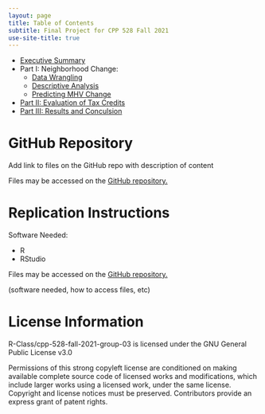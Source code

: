 ```yaml
---
layout: page
title: Table of Contents
subtitle: Final Project for CPP 528 Fall 2021
use-site-title: true
---
```


- [Executive Summary](https://r-class.github.io/cpp-528-fall-2021-group-03/exec/)
- Part I: Neighborhood Change:
  - [Data Wrangling](https://r-class.github.io/cpp-528-fall-2021-group-03/analysis/2021-10-27-ch01-data-wrangling/)
  - [Descriptive Analysis](https://r-class.github.io/cpp-528-fall-2021-group-03/analysis/2021-11-06-ch02-descriptive/)
  - [Predicting MHV Change](https://r-class.github.io/cpp-528-fall-2021-group-03/analysis/2021-11-13-ch03-predicting/)
- [Part II: Evaluation of Tax Credits](https://r-class.github.io/cpp-528-fall-2021-group-03/analysis/2021-11-26-ch04-model/)
- [Part III: Results and Conculsion](https://r-class.github.io/cpp-528-fall-2021-group-03/results/)

# GitHub Repository

Add link to files on the GitHub repo with description of content

Files may be accessed on the [GitHub repository.](https://github.com/R-Class/cpp-528-fall-2021-group-03)

# Replication Instructions 

Software Needed:
- R
- RStudio

Files may be accessed on the [GitHub repository.](https://github.com/R-Class/cpp-528-fall-2021-group-03)

(software needed, how to access files, etc)

# License Information

R-Class/cpp-528-fall-2021-group-03 is licensed under the
GNU General Public License v3.0

Permissions of this strong copyleft license are conditioned on making available complete source code of licensed works and modifications, which include larger works using a licensed work, under the same license. Copyright and license notices must be preserved. Contributors provide an express grant of patent rights.
